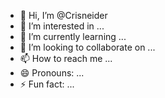 - 👋 Hi, I’m @Crisneider
- 👀 I’m interested in ...
- 🌱 I’m currently learning ...
- 💞️ I’m looking to collaborate on ...
- 📫 How to reach me ...
- 😄 Pronouns: ...
- ⚡ Fun fact: ...

<!---
Crisneider/Crisneider is a ✨ special ✨ repository because its `README.md` (this file) appears on your GitHub profile.
You can click the Preview link to take a look at your changes.
--->
